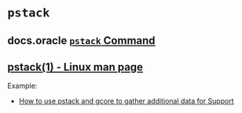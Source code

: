# `pstack`



## docs.oracle [`pstack` Command](https://docs.oracle.com/cd/E36784_01/html/E36825/gnijj.html)



## [pstack(1) - Linux man page](https://linux.die.net/man/1/pstack)



Example:

- [How to use pstack and gcore to gather additional data for Support](https://www.veritas.com/support/en_US/article.100022539)
